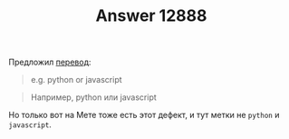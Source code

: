 ﻿---
title: "Answer 12888"
se.owner.user_id: 507426
se.owner.display_name: "wchistow"
se.owner.link: "https://ru.meta.stackoverflow.com/users/507426/wchistow"
se.answer_id: 12888
se.question_id: 12887
se.post_type: answer
se.is_accepted: False
---
<p>Предложил <a href="https://ru.traducir.win/strings/17917" rel="nofollow noreferrer">перевод</a>:</p>
<blockquote>
<p>e.g. python or javascript</p>
</blockquote>
<blockquote>
<p>Например, python или javascript</p>
</blockquote>
<p>Но только вот на Мете тоже есть этот дефект, и тут метки не <code>python</code> и <code>javascript</code>.</p>
